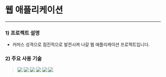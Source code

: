 # 웹 애플리케이션

---

### 1) 프로젝트 설명

- 커머스 성격으로 점진적으로 발전시켜 나갈 웹 애플리케이션 프로젝트입니다.

### 2) 주요 사용 기술

> ![](https://img.shields.io/badge/Java-17-blue)
> ![](https://img.shields.io/badge/Spring%20boot-3.2.1-brightgreen)
> ![](https://img.shields.io/badge/Mybatis-3.5.14-23C8D2)
> ![](https://img.shields.io/badge/H2%20Databae-red)
> ![](https://img.shields.io/badge/thymeleaf-00A1E9)
> ![](https://img.shields.io/badge/Gradle-yellow)